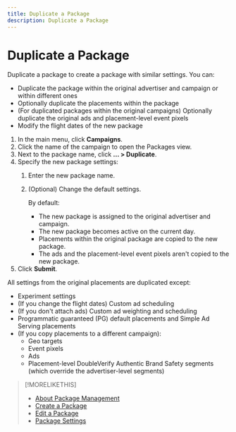 ```yaml
---
title: Duplicate a Package
description: Duplicate a Package
---
```


# Duplicate a Package

Duplicate a package to create a package with similar settings. You can:

* Duplicate the package within the original advertiser and campaign or within different ones
* Optionally duplicate the placements within the package
* (For duplicated packages within the original campaigns) Optionally duplicate the original ads and placement-level event pixels
* Modify the flight dates of the new package

1. In the main menu, click **Campaigns**.
1. Click the name of the campaign to open the Packages view.
1. Next to the package name, click  **... > Duplicate**.
1. Specify the new package settings:
    1. Enter the new package name.
    1. (Optional) Change the default settings.
    
         By default:
         
         * The new package is assigned to the original advertiser and campaign.
         * The new package becomes active on the current day.<!-- and the flight continues for NN  days. -->
         * Placements within the original package are copied to the new package.
         * The ads and the placement-level event pixels aren't copied to the new package.
1. Click **Submit**.

All settings from the original placements are duplicated except:

* Experiment settings
* (If you change the flight dates) Custom ad scheduling
* (If you don't attach ads) Custom ad weighting and scheduling
* Programmatic guaranteed (PG) default placements and Simple Ad Serving placements
* (If you copy placements to a different campaign):
    * Geo targets
    * Event pixels
    * Ads
    * Placement-level DoubleVerify Authentic Brand Safety segments (which override the advertiser-level segments)

>[!MORELIKETHIS]
>
>* [About Package Management](package-about.md)
>* [Create a Package](package-create.md)
>* [Edit a Package](package-edit.md)
>* [Package Settings](package-settings.md)
